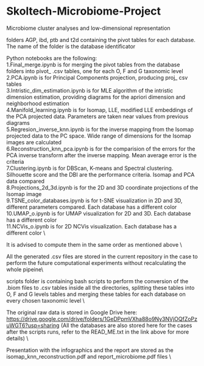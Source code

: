 # Skoltech-Microbiome-Project
Microbiome cluster analyses and low-dimensional representation

folders AGP, ibd, ptb and t2d containing the pivot tables for each database. The name of the folder is the database identificator

Python notebooks are the following:\
1.Final_merge.ipynb is for merging the pivot tables from the database folders into pivot_ .csv tables, one for each O, F and G taxonomic level\
2.PCA.ipynb is for Principal Components projection, producing proj_ csv tables\
3.Intristic_dim_estimation.ipynb is for MLE algorithm of the intristic dimension estimation, providing diagrams for the apriori dimension and neighborhood estimation\
4.Manifold_learning.ipynb is for Isomap, LLE, modified LLE embeddings of the PCA projected data. Parameters are taken near values from previous diagrams\
5.Regresion_inverse_knn.ipynb is for the inverse mapping from the Isomap projected data to the PC space. Wide range of dimensions for the Isomap images are calculated\
6.Reconstruction_knn_pca.ipynb is for the comparision of the errors for the PCA inverse transform after the inverse mapping. Mean average error is the criteria\
7.Clustering.ipynb is for DBScan, K-means and Spectral clustering. Silhouette score and the DBI are the performance criteria. Isomap and PCA data compared\
8.Projections_2d_3d.ipynb is for the 2D and 3D coordinate projections of the Isomap image\
9.TSNE_color_databases.ipynb is for t-SNE visualization in 2D and 3D, different parameters compared. Each database has a different color\
10.UMAP_o.ipynb is for UMAP visualization for 2D and 3D. Each database has a different color \
11.NCVis_o.ipynb is for 2D NCVis visualization. Each database has a different color \

It is advised to compute them in the same order as mentioned above \

All the generated .csv files are stored in the current repository in the case to perform the future computational experiments without recalculating the whole pipeine\

scripts folder is containing bash scripts to perform the conversion of the .biom files to .csv tables inside all the directories,
splitting these tables into O, F and G levels tables and merging these tables for each database on every chosen taxonomic level \

The original raw data is stored in Google Drive here: \
https://drive.google.com/drive/folders/1GeDPpmVXha88o9Ny3NVjOQfZoPzuWGT6?usp=sharing
(All the databases are also stored here for the cases after the scripts runs, refer to the READ_ME.txt in the link above for more details) \

Presentation with the infographics and the report are stored as the isomap_knn_reconstruction.pdf and report_microbiome.pdf files \
